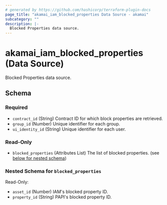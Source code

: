 ```yaml
---
# generated by https://github.com/hashicorp/terraform-plugin-docs
page_title: "akamai_iam_blocked_properties Data Source - akamai"
subcategory: ""
description: |-
  Blocked Properties data source.
---
```


# akamai_iam_blocked_properties (Data Source)

Blocked Properties data source.



<!-- schema generated by tfplugindocs -->
## Schema

### Required

- `contract_id` (String) Contract ID for which block properties are retrieved.
- `group_id` (Number) Unique identifier for each group.
- `ui_identity_id` (String) Unique identifier for each user.

### Read-Only

- `blocked_properties` (Attributes List) The list of blocked properties. (see [below for nested schema](#nestedatt--blocked_properties))

<a id="nestedatt--blocked_properties"></a>
### Nested Schema for `blocked_properties`

Read-Only:

- `asset_id` (Number) IAM's blocked property ID.
- `property_id` (String) PAPI's blocked property ID.
